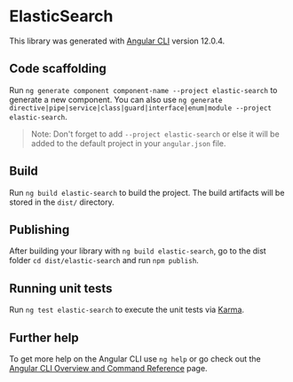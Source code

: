# ElasticSearch

This library was generated with [Angular CLI](https://github.com/angular/angular-cli) version 12.0.4.

## Code scaffolding

Run `ng generate component component-name --project elastic-search` to generate a new component. You can also use `ng generate directive|pipe|service|class|guard|interface|enum|module --project elastic-search`.
> Note: Don't forget to add `--project elastic-search` or else it will be added to the default project in your `angular.json` file. 

## Build

Run `ng build elastic-search` to build the project. The build artifacts will be stored in the `dist/` directory.

## Publishing

After building your library with `ng build elastic-search`, go to the dist folder `cd dist/elastic-search` and run `npm publish`.

## Running unit tests

Run `ng test elastic-search` to execute the unit tests via [Karma](https://karma-runner.github.io).

## Further help

To get more help on the Angular CLI use `ng help` or go check out the [Angular CLI Overview and Command Reference](https://angular.io/cli) page.
